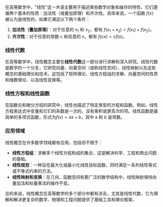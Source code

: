在高等数学中，"线性"这一术语主要用于描述某些数学对象和操作的特性，它们遵循两个基本的性质：加法性（或叠加原理）和齐次性。具体来说，一个函数 $f(x)$ 被认为是线性的，如果它满足以下两个条件：

1. **加法性（叠加原理）**：对于任意的 $x_1$ 和 $x_2$，都有 $f(x_1 + x_2) = f(x_1) + f(x_2)$。
2. **齐次性**：对于任意的常数 c 和任意的 x，都有 $f(cx) = cf(x)$。

### 线性代数

在高等数学中，线性概念主要在**线性代数**这一部分进行讲解和深入研究。线性代数是数学的一个分支，它研究向量、向量空间（或称线性空间）、线性映射以及这些概念的基础理论和技术。这包括了矩阵理论、线性方程组的求解、向量空间的性质和维数理论、以及线性变换等。

### 线性方程和线性函数

在函数论和微分方程的研究中，线性也描述了特定类型的方程和函数。例如，线性方程表达式中变量和它们的系数是一次的，没有乘积或更高次的项。线性函数是最简单的多项式函数，形式为$f(x) = ax + b$，其中 a 和 b 是常数。

### 应用领域

线性概念在许多数学领域都有应用，包括但不限于：

- **线性方程组**：求解多个线性方程构成的集合，这是解决科学、工程和商业问题的基础。
- **线性规划**：一种旨在最大化或最小化线性目标函数，同时满足一系列线性等式或不等式约束的方法。
- **线性映射和变换**：在几何、函数空间和更广泛的数学结构中，线性映射保持向量加法和标量乘法的操作不变。

总的来说，线性概念在高等数学的多个部分中都有涉及，尤其是线性代数，它为理解和解决更复杂的数学、物理和工程问题提供了基础工具和理论框架。